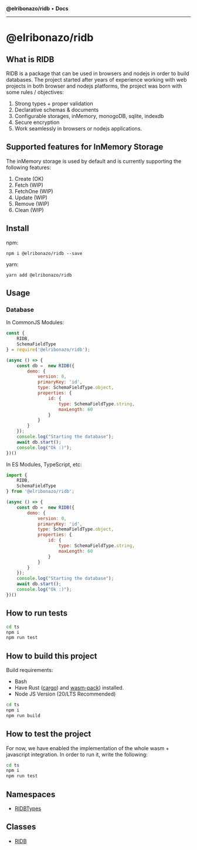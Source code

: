 **@elribonazo/ridb** • **Docs**

***

# @elribonazo/ridb

## What is RIDB
RIDB is a package that can be used in browsers and nodejs in order to build databases.
The project started after years of experience working with web projects in both browser and nodejs platforms, the project was born with some rules / objectives:
1. Strong types + proper validation 
2. Declarative schemas & documents
3. Configurable storages, inMemory, monogoDB, sqlite, indexdb
4. Secure encryption
5. Work seamlessly in browsers or nodejs applications.

## Supported features for InMemory Storage
The inMemory storage is used by default and is currently supporting the following features:
1. Create (OK)
2. Fetch (WIP)
3. FetchOne (WIP)
4. Update (WIP)
5. Remove (WIP)
6. Clean (WIP)

## Install

npm: 
``` 
npm i @elribonazo/ridb --save
```

yarn:

``` 
yarn add @elribonazo/ridb
```

## Usage

### Database

In CommonJS Modules:  

```javascript
const {
    RIDB,
    SchemaFieldType
} = require('@elribonazo/ridb');

(async () => {
    const db =  new RIDB({
        demo: {
            version: 0,
            primaryKey: 'id',
            type: SchemaFieldType.object,
            properties: {
                id: {
                    type: SchemaFieldType.string,
                    maxLength: 60
                }
            }
        }
    });
    console.log("Starting the database");
    await db.start();
    console.log("Ok :)");
})()
```

In ES Modules, TypeScript, etc:

```javascript
import {
    RIDB,
    SchemaFieldType
} from '@elribonazo/ridb';

(async () => {
    const db =  new RIDB({
        demo: {
            version: 0,
            primaryKey: 'id',
            type: SchemaFieldType.object,
            properties: {
                id: {
                    type: SchemaFieldType.string,
                    maxLength: 60
                }
            }
        }
    });
    console.log("Starting the database");
    await db.start();
    console.log("Ok :)");
})()
```

## How to run tests

```bash
cd ts 
npm i
npm run test
```

## How to build this project
Build requirements:
* Bash
* Have Rust ([cargo](https://doc.rust-lang.org/cargo/getting-started/installation.html)) and [wasm-pack](https://rustwasm.github.io/wasm-pack/installer/)) installed.
* Node JS Version (20/LTS Recommended)

```bash
cd ts 
npm i
npm run build
```

## How to test the project
For now, we have enabled the implementation of the whole wasm + javascript integration.
In order to run it, write the following:

```bash
cd ts 
npm i
npm run test
```

## Namespaces

- [RIDBTypes](namespaces/RIDBTypes/README.md)

## Classes

- [RIDB](classes/RIDB.md)
